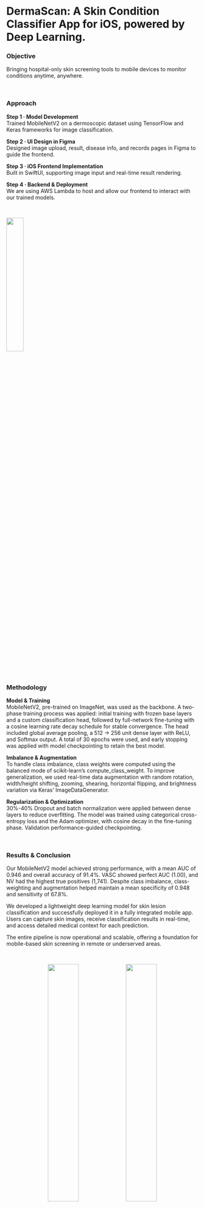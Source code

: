 # DermaScan: A Skin Condition Classifier App for iOS, powered by Deep Learning.

### Objective

Bringing hospital-only skin screening tools to mobile devices to monitor conditions anytime, anywhere.

&nbsp;

### Approach

**Step 1 · Model Development**  
Trained MobileNetV2 on a dermoscopic dataset using TensorFlow and Keras frameworks for image classification.

**Step 2 · UI Design in Figma**  
Designed image upload, result, disease info, and records pages in Figma to guide the frontend.

**Step 3 · iOS Frontend Implementation**  
Built in SwiftUI, supporting image input and real-time result rendering.

**Step 4 · Backend & Deployment**  
We are using AWS Lambda to host and allow our frontend to interact with our trained models.

&nbsp;

<p align="left">
  <img src="https://github.com/user-attachments/assets/17763ba5-217f-46d0-a110-e858b6109c2f" width="30%" />
</p>

&nbsp;

### Methodology

**Model & Training**  
MobileNetV2, pre-trained on ImageNet, was used as the backbone. A two-phase training process was applied: initial training with frozen base layers and a custom classification head, followed by full-network fine-tuning with a cosine learning rate decay schedule for stable convergence. The head included global average pooling, a 512 → 256 unit dense layer with ReLU, and Softmax output. A total of 30 epochs were used, and early stopping was applied with model checkpointing to retain the best model.

**Imbalance & Augmentation**  
To handle class imbalance, class weights were computed using the balanced mode of scikit-learn’s compute_class_weight. To improve generalization, we used real-time data augmentation with random rotation, width/height shifting, zooming, shearing, horizontal flipping, and brightness variation via Keras’ ImageDataGenerator.

**Regularization & Optimization**  
30%-40% Dropout and batch normalization were applied between dense layers to reduce overfitting. The model was trained using categorical cross-entropy loss and the Adam optimizer, with cosine decay in the fine-tuning phase. Validation performance-guided checkpointing.

&nbsp;

### Results & Conclusion

Our MobileNetV2 model achieved strong performance, with a mean AUC of 0.946 and overall accuracy of 91.4%. VASC showed perfect AUC (1.00), and NV had the highest true positives (1,741). Despite class imbalance, class-weighting and augmentation helped maintain a mean specificity of 0.948 and sensitivity of 67.8%.

We developed a lightweight deep learning model for skin lesion classification and successfully deployed it in a fully integrated mobile app. Users can capture skin images, receive classification results in real-time, and access detailed medical context for each prediction.

The entire pipeline is now operational and scalable, offering a foundation for mobile-based skin screening in remote or underserved areas.

&nbsp;

<p align="center">
  <img src="https://github.com/user-attachments/assets/e8f0feea-cb03-4345-92a6-a555cafcbe4d" width="40%" />
  <img src="https://github.com/user-attachments/assets/4e371eef-6ced-4c23-947b-2ba85b0082a7" width="40%" />
</p>

<p align="center">
  <img src="https://github.com/user-attachments/assets/05c234ce-e07a-4bc1-ab27-559f68914c2a" width="90%" />
</p>

<p align="center">
  <img src="https://github.com/user-attachments/assets/1d6928a2-ee81-4434-8558-195cfa3d3bee" width="70%" />
</p>

&nbsp;

### Supported Conditions & Dataset Information

This app supports multi-class classification of the following eight types of skin tumors:

- **AK**: Actinic Keratoses
- **BCC**: Basal Cell Carcinoma
- **BKL**: Benign Keratosis-like Lesions
- **DF**: Dermatofibroma
- **MEL**: Melanoma
- **NV**: Melanocytic Nevi
- **SCC**: Squamous Cell Carcinoma
- **VASC**: Vascular Lesions

The training data for our model comes from the **International Skin Imaging Collaboration (ISIC)** archive, including both the 2018 and 2019 official datasets. These datasets were carefully curated to include a broad distribution of dermoscopic images and are essential benchmarks in dermatology AI research.

#### Dataset Access

- [ISIC 2018 Data](https://challenge.isic-archive.com/data/#2018)
- [ISIC 2019 Data](https://challenge.isic-archive.com/data/#2019)

&nbsp;

### Citation

We gratefully acknowledge the generous release of the ISIC datasets under the CC-BY-NC license, and cite the datasets and corresponding publications as follows:

**HAM10000 Dataset**: (c) by ViDIR Group, Department of Dermatology, Medical University of Vienna; https://doi.org/10.1038/sdata.2018.161

**MSK Dataset**: (c) Anonymous; https://arxiv.org/abs/1710.05006; https://arxiv.org/abs/1902.03368

**BCN_20000 Dataset**: (c) Department of Dermatology, Hospital Clínic de Barcelona

The corresponding publications are:

1. Tschandl P., Rosendahl C. & Kittler H. The HAM10000 dataset, a large collection of multi-source dermatoscopic images of common pigmented skin lesions. _Sci. Data_ 5, 180161 (2018). https://doi.org/10.1038/sdata.2018.161

2. Noel C. F. Codella et al. "Skin Lesion Analysis Toward Melanoma Detection: A Challenge at the 2017 International Symposium on Biomedical Imaging (ISBI), Hosted by the International Skin Imaging Collaboration (ISIC)", arXiv:1710.05006, arXiv:1902.03368.

3. Hernández-Pérez C. et al. "BCN20000: Dermoscopic lesions in the wild." _Scientific Data_. 2024 Jun 17;11(1):641.
